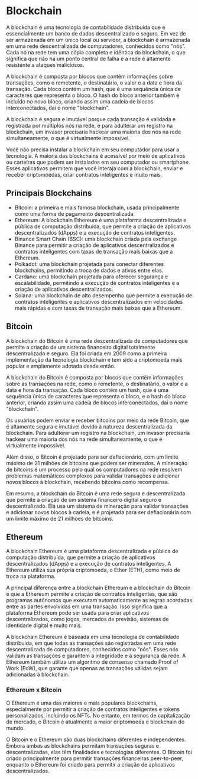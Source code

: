 # Blockchain

A blockchain é uma tecnologia de contabilidade distribuída que é essencialmente um banco de dados descentralizado e seguro. Em vez de ser armazenada em um único local ou servidor, a blockchain é armazenada em uma rede descentralizada de computadores, conhecidos como "nós". Cada nó na rede tem uma cópia completa e idêntica da blockchain, o que significa que não há um ponto central de falha e a rede é altamente resistente a ataques maliciosos.

A blockchain é composta por blocos que contêm informações sobre transações, como o remetente, o destinatário, o valor e a data e hora da transação. Cada bloco contém um hash, que é uma sequência única de caracteres que representa o bloco. O hash do bloco anterior também é incluído no novo bloco, criando assim uma cadeia de blocos interconectados, daí o nome "blockchain".

A blockchain é segura e imutável porque cada transação é validada e registrada por múltiplos nós na rede, e para adulterar um registro na blockchain, um invasor precisaria hackear uma maioria dos nós na rede simultaneamente, o que é virtualmente impossível.

Você não precisa instalar a blockchain em seu computador para usar a tecnologia. A maioria das blockchains é acessível por meio de aplicativos ou carteiras que podem ser instalados em seu computador ou smartphone. Esses aplicativos permitem que você interaja com a blockchain, enviar e receber criptomoedas, criar contratos inteligentes e muito mais.

## Principais Blockchains

- Bitcoin: a primeira e mais famosa blockchain, usada principalmente como uma forma de pagamento descentralizada.
- Ethereum: A blockchain Ethereum é uma plataforma descentralizada e pública de computação distribuída, que permite a criação de aplicativos descentralizados (dApps) e a execução de contratos inteligentes.
- Binance Smart Chain (BSC): uma blockchain criada pela exchange Binance para permitir a criação de aplicativos descentralizados e contratos inteligentes com taxas de transação mais baixas que a Ethereum.
- Polkadot: uma blockchain projetada para conectar diferentes blockchains, permitindo a troca de dados e ativos entre elas.
- Cardano: uma blockchain projetada para oferecer segurança e escalabilidade, permitindo a execução de contratos inteligentes e a criação de aplicativos descentralizados.
- Solana: uma blockchain de alto desempenho que permite a execução de contratos inteligentes e aplicativos descentralizados em velocidades mais rápidas e com taxas de transação mais baixas que a Ethereum.


## Bitcoin

A blockchain do Bitcoin é uma rede descentralizada de computadores que permite a criação de um sistema financeiro digital totalmente descentralizado e seguro. Ela foi criada em 2009 como a primeira implementação da tecnologia blockchain e tem sido a criptomoeda mais popular e amplamente adotada desde então.

A blockchain do Bitcoin é composta por blocos que contêm informações sobre as transações na rede, como o remetente, o destinatário, o valor e a data e hora da transação. Cada bloco contém um hash, que é uma sequência única de caracteres que representa o bloco, e o hash do bloco anterior, criando assim uma cadeia de blocos interconectados, daí o nome "blockchain".

Os usuários podem enviar e receber bitcoins por meio da rede Bitcoin, que é altamente segura e imutável devido à natureza descentralizada da blockchain. Para adulterar um registro na blockchain, um invasor precisaria hackear uma maioria dos nós na rede simultaneamente, o que é virtualmente impossível.

Além disso, o Bitcoin é projetado para ser deflacionário, com um limite máximo de 21 milhões de bitcoins que podem ser minerados. A mineração de bitcoins é um processo pelo qual os computadores na rede resolvem problemas matemáticos complexos para validar transações e adicionar novos blocos à blockchain, recebendo bitcoins como recompensa.

Em resumo, a blockchain do Bitcoin é uma rede segura e descentralizada que permite a criação de um sistema financeiro digital seguro e descentralizado. Ela usa um sistema de mineração para validar transações e adicionar novos blocos à cadeia, e é projetada para ser deflacionária com um limite máximo de 21 milhões de bitcoins.



## Ethereum

A blockchain Ethereum é uma plataforma descentralizada e pública de computação distribuída, que permite a criação de aplicativos descentralizados (dApps) e a execução de contratos inteligentes. A Ethereum utiliza sua própria criptomoeda, o Ether (ETH), como meio de troca na plataforma.

A principal diferença entre a blockchain Ethereum e a blockchain do Bitcoin é que a Ethereum permite a criação de contratos inteligentes, que são programas autônomos que executam automaticamente as regras acordadas entre as partes envolvidas em uma transação. Isso significa que a plataforma Ethereum pode ser usada para criar aplicativos descentralizados, como jogos, mercados de previsão, sistemas de identidade digital e muito mais.

A blockchain Ethereum é baseada em uma tecnologia de contabilidade distribuída, em que todas as transações são registradas em uma rede descentralizada de computadores, conhecidos como "nós". Esses nós validam as transações e garantem a integridade e a segurança da rede. A Ethereum também utiliza um algoritmo de consenso chamado Proof of Work (PoW), que garante que apenas as transações válidas sejam adicionadas à blockchain.

### Ethereum x Bitcoin

O Ethereum é uma das maiores e mais populares blockchains, especialmente por permitir a criação de contratos inteligentes e tokens personalizados, incluindo os NFTs. No entanto, em termos de capitalização de mercado, o Bitcoin é atualmente a maior criptomoeda e blockchain do mundo.

O Bitcoin e o Ethereum são duas blockchains diferentes e independentes. Embora ambas as blockchains permitam transações seguras e descentralizadas, elas têm finalidades e tecnologias diferentes. O Bitcoin foi criado principalmente para permitir transações financeiras peer-to-peer, enquanto o Ethereum foi criado para permitir a criação de aplicativos descentralizados.

